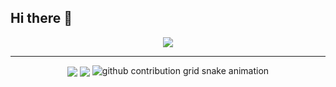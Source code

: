 ## Hi there 👋

<p align="center"><img src="https://count.getloli.com/get/@zzwh12?theme=rule35" /></p>

---
<p align="center">
<img   align="center" src="https://github-readme-stats.vercel.app/api?username=zzwh12&count_private=true&locale=cn&line_height=33&show_icons=true&hide=&theme=&rank_icon=percentile"/>
<img   align="center" src="https://github-readme-stats.vercel.app/api/top-langs/?username=zzwh12&locale=cn&line_height=33&theme=&langs_count=5&layout=compact"/>
<picture>
  <source media="(prefers-color-scheme: dark)" srcset="https://raw.githubusercontent.com/zzwh12/zzwh12/output/github-contribution-grid-snake-dark.svg">
  <source media="(prefers-color-scheme: light)" srcset="https://raw.githubusercontent.com/zzwh12/zzwh12/output/github-contribution-grid-snake.svg">
  <img alt="github contribution grid snake animation" src="https://raw.githubusercontent.com/zzwh12/zwh12/output/github-contribution-grid-snake.svg">
</picture>
<!--
**zzwh12/ZZWH12** is a ✨ _special_ ✨ repository because its `README.md` (this file) appears on your GitHub profile.

Here are some ideas to get you started:

- 🔭 I’m currently working on ...
- 🌱 I’m currently learning ...
- 👯 I’m looking to collaborate on ...
- 🤔 I’m looking for help with ...
- 💬 Ask me about ...
- 📫 How to reach me: ...
- 😄 Pronouns: ...
- ⚡ Fun fact: ...
-->
